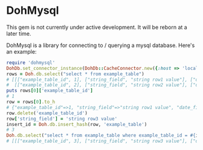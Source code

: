 DohMysql
========

This gem is not currently under active development.  It will be reborn at a later time.

DohMysql is a library for connecting to / querying a mysql database.  Here's an example:

``` ruby
require 'dohmysql'
DohDb.set_connector_instance(DohDb::CacheConnector.new({:host => 'localhost', :username => 'username', :password => 'password', :database => 'testdb'}))
rows = Doh.db.select("select * from example_table")
# [[["example_table_id", 1], ["string_field", "string row1 value"], ["date_field", #<DateTime row1 value here>]],
#  [["example_table_id", 2], ["string_field", "string row2 value"], ["date_field", #<DateTime row2 value here>]]]
puts rows[0]['example_table_id']
# 1
row = rows[0].to_h
# {"example_table_id"=>1, "string_field"=>"string row1 value", "date_field"=>#<DateTime row1 value here>}
row.delete('example_table_id')
row['string_field'] = 'string row3 value'
insert_id = Doh.db.insert_hash(row, 'example_table')
# 3
Doh.db.select("select * from example_table where example_table_id = #{insert_id}")
# [[["example_table_id", 3], ["string_field", "string row3 value"], ["date_field", #<DateTime row1 value here>]]]

```
